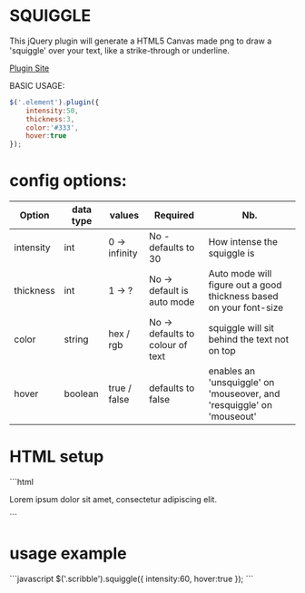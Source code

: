 SQUIGGLE
========

This jQuery plugin will generate a HTML5 Canvas made png to draw a 'squiggle' over your text, like a strike-through or underline.

<a href='http://bite-software.co.uk/squiggle'>Plugin Site</a>

BASIC USAGE:
```javascript
$('.element').plugin({
	intensity:50,
	thickness:3,
	color:'#333',
	hover:true
});
```
<h1>config options:</h1>

| Option      | data type   | values        | Required 							| Nb.                						  | 
| ------------|-------------|---------------|-----------------------------------|---------------------------------------------|
| intensity   | int         | 0 -> infinity	| No - defaults to 30   			| How intense the squiggle is				  |       
| thickness   | int        	| 1 -> ?        | No -> default is auto mode    	| Auto mode will figure out a good thickness based on your font-size |
| color  	  | string		| hex / rgb		| No -> defaults to colour of text 	| squiggle will sit behind the text not on top |        
| hover  	  | boolean		| true / false	| defaults to false					| enables an 'unsquiggle' on 'mouseover, and 'resquiggle' on 'mouseout' | 
<h1>HTML setup</h1>
```html
<p>Lorem ipsum dolor sit amet, <span class='scribble'>consectetur</span> adipiscing elit.</p>
```
<h1>usage example</h1>
```javascript
$('.scribble').squiggle({
	intensity:60,
	hover:true
});
```